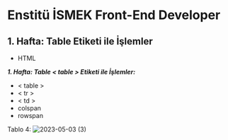 # Enstitü İSMEK Front-End Developer

## 1. Hafta: Table Etiketi ile İşlemler

- HTML

<b><i>1. Hafta: Table < table > Etiketi ile İşlemler:</i></b>

- < table >
- < tr >
- < td >
- colspan
- rowspan





Tablo 4:
![2023-05-03 (3)](https://user-images.githubusercontent.com/112883476/235873109-73de8808-5eb2-4cbf-af99-4159cc73a06d.png)
